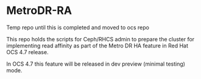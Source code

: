 # MetroDR-RA
Temp repo until this is completed and moved to ocs repo

This repo holds the scripts for Ceph/RHCS admin to prepare the cluster for implementing read affinity as part of the Metro DR HA feature in Red Hat OCS 4.7 release.

In OCS 4.7 this feature will be released in dev preview (minimal testing) mode.
